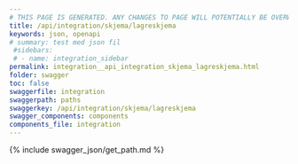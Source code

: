 ```yaml
---
# THIS PAGE IS GENERATED. ANY CHANGES TO PAGE WILL POTENTIALLY BE OVERWRITTEN.
title: /api/integration/skjema/lagreskjema
keywords: json, openapi
# summary: test med json fil
 #sidebars: 
 # - name: integration_sidebar
permalink: integration__api_integration_skjema_lagreskjema.html
folder: swagger
toc: false
swaggerfile: integration
swaggerpath: paths
swaggerkey: /api/integration/skjema/lagreskjema
swagger_components: components
components_file: integration
---
```

{% include swagger_json/get_path.md %}
